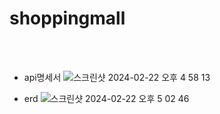 # shoppingmall

<br/>
<br/>

- api명세서
![스크린샷 2024-02-22 오후 4 58 13](https://github.com/adsds126/shoppingmall/assets/110022522/dc2c528d-7373-45e9-ab29-ce469255fe9a)

- erd
![스크린샷 2024-02-22 오후 5 02 46](https://github.com/adsds126/shoppingmall/assets/110022522/63b7d664-6ea8-4fd3-94aa-e7e26764b5d7)
